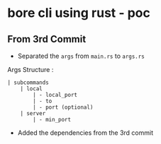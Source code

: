 # bore cli using rust - poc

## From 3rd Commit
 - Separated the `args` from `main.rs` to `args.rs` 
 
 Args Structure :
```
| subcommands 
    | local
        | - local_port
        | - to
        | - port (optional)
    | server
        | - min_port
```
 - Added the dependencies from the 3rd commit
